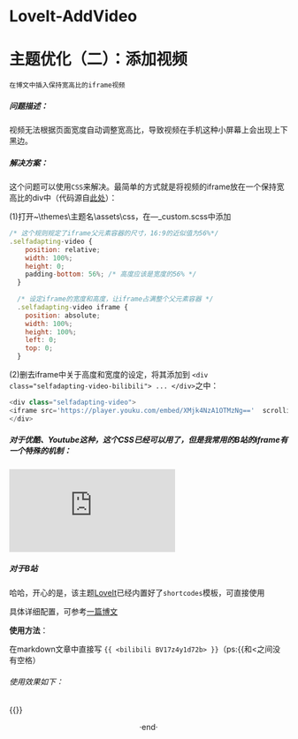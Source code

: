 # LoveIt-AddVideo

# 主题优化（二）：添加视频
`在博文中插入保持宽高比的iframe视频`

##### 问题描述：
视频无法根据页面宽度自动调整宽高比，导致视频在手机这种小屏幕上会出现上下黑边。
##### 解决方案：
这个问题可以使用`CSS`来解决。最简单的方式就是将视频的iframe放在一个保持宽高比的div中（代码源自[此处](https://igloo302.github.io/2020/%E5%9C%A8hugo%E5%8D%9A%E5%AE%A2%E6%8F%92%E5%85%A5%E4%BF%9D%E6%8C%81%E5%AE%BD%E9%AB%98%E6%AF%94%E7%9A%84iframe%E8%A7%86%E9%A2%91/)）：

(1)打开~\themes\主题名\assets\css，在—_custom.scss中添加
```javascript
/* 这个规则规定了iframe父元素容器的尺寸，16:9的近似值为56%*/  
.selfadapting-video {   
    position: relative;
    width: 100%;
    height: 0;
    padding-bottom: 56%; /* 高度应该是宽度的56% */
  }   
    
  /* 设定iframe的宽度和高度，让iframe占满整个父元素容器 */
  .selfadapting-video iframe {   
    position: absolute;
    width: 100%;
    height: 100%;
    left: 0;
    top: 0;
  }
```

(2)删去iframe中关于高度和宽度的设定，将其添加到 `<div class="selfadapting-video-bilibili"> ... </div>`之中：
```javascript
<div class="selfadapting-video">
<iframe src='https://player.youku.com/embed/XMjk4NzA1OTMzNg=='  scrolling="no" border="0" frameborder="no" framespacing="0" allowfullscreen="true" style="max-width: 100%"></iframe>
</div>
```


##### 对于优酷、Youtube这种，这个CSS已经可以用了，但是我常用的B站的iframe有一个特殊的机制：


<div class="selfadapting-video">
<iframe src='https://player.youku.com/embed/XNDA4ODQ5OTcxNg=='  scrolling="no" border="0" frameborder="no" framespacing="0" allowfullscreen="true" style="max-width: 100%"></iframe>
</div>


##### 对于B站
哈哈，开心的是，该主题[LoveIt]()已经内置好了`shortcodes`模板，可直接使用

具体详细配置，可参考[一篇博文](https://blog.iyu.icu/posts/shortcode_bilibili/)

**使用方法**：


在markdown文章中直接写 `{{ <bilibili BV17z4y1d72b> }}`（ps:{{和<之间没有空格）

###### 使用效果如下：
{{<bilibili id="BV17z4y1d72b" autoplay="true">}}

<center>·end·</center>
